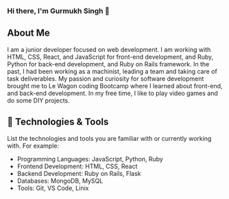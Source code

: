 ### Hi there, I'm Gurmukh Singh 👋

## About Me

I am a junior developer focused on web development. I am working with HTML, CSS, React, and JavaScript for front-end development, and Ruby, Python for back-end development, and Ruby on Rails framework.
In the past, I had been working as a machinist, leading a team and taking care of task deliverables. My passion and curiosity for software development brought me to Le Wagon coding Bootcamp where I learned about front-end, and back-end development.
In my free time, I like to play video games and do some DIY projects.

## 🔧 Technologies & Tools

List the technologies and tools you are familiar with or currently working with. For example:

- Programming Languages: JavaScript, Python, Ruby
- Frontend Development: HTML, CSS, React
- Backend Development: Ruby on Rails, Flask
- Databases: MongoDB, MySQL
- Tools: Git, VS Code, Linix

<!--
**Gurmukh300/Gurmukh300** is a ✨ _special_ ✨ repository because its `README.md` (this file) appears on your GitHub profile.

Here are some ideas to get you started:

- 🔭 I’m currently working on ...
- 🌱 I’m currently learning ...
- 👯 I’m looking to collaborate on ...
- 🤔 I’m looking for help with ...
- 💬 Ask me about ...
- 📫 How to reach me: ...
- 😄 Pronouns: ...
- ⚡ Fun fact: ...
-->
